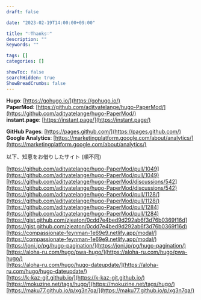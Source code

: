 ```yaml
---
draft: false

date: "2023-02-19T14:00:00+09:00"

title: "♡Thanks♡"
description: ""
keywords: ""

tags: []
categories: []

showToc: false
searchHidden: true
ShowBreadCrumbs: false
---
```


**Hugo**: [https://gohugo.io/](https://gohugo.io/)  
**PaperMod**: [https://github.com/adityatelange/hugo-PaperMod/](https://github.com/adityatelange/hugo-PaperMod/)  
**instant.page**: [https://instant.page/](https://instant.page/)  

**GitHub Pages**: [https://pages.github.com/](https://pages.github.com/)  
**Google Analytics**: [https://marketingplatform.google.com/about/analytics/](https://marketingplatform.google.com/about/analytics/)  

以下、知恵をお借りしたサイト (順不同)  

[https://github.com/adityatelange/hugo-PaperMod/pull/1049](https://github.com/adityatelange/hugo-PaperMod/pull/1049)  
[https://github.com/adityatelange/hugo-PaperMod/discussions/542](https://github.com/adityatelange/hugo-PaperMod/discussions/542)  
[https://github.com/adityatelange/hugo-PaperMod/pull/1128/](https://github.com/adityatelange/hugo-PaperMod/pull/1128/)  
[https://github.com/adityatelange/hugo-PaperMod/pull/1284](https://github.com/adityatelange/hugo-PaperMod/pull/1284)  
[https://gist.github.com/zjeaton/0cdd7e4bed9d292ab6f3d76b0369f16d](https://gist.github.com/zjeaton/0cdd7e4bed9d292ab6f3d76b0369f16d)  
[https://compassionate-feynman-1e69e9.netlify.app/modal/](https://compassionate-feynman-1e69e9.netlify.app/modal/)  
[https://joni.jp/pg/hugo-pagination/](https://joni.jp/pg/hugo-pagination/)  
[https://aloha-ru.com/hugo/pwa-hugo/](https://aloha-ru.com/hugo/pwa-hugo/)  
[https://aloha-ru.com/hugo/hugo-dateupdate/](https://aloha-ru.com/hugo/hugo-dateupdate/)  
[https://k-kaz-git.github.io/](https://k-kaz-git.github.io/)  
[https://mokuzine.net/tags/hugo/](https://mokuzine.net/tags/hugo/)  
[https://maku77.github.io/p/xg3n7qa/](https://maku77.github.io/p/xg3n7qa/)
